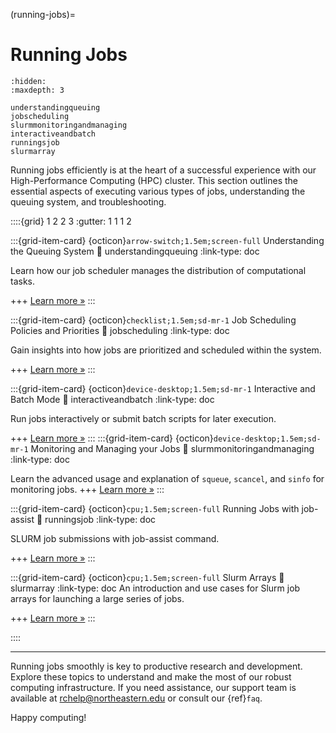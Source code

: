 (running-jobs)=
# Running Jobs

```{toctree}
:hidden:
:maxdepth: 3

understandingqueuing
jobscheduling
slurmmonitoringandmanaging
interactiveandbatch
runningsjob
slurmarray
```
Running jobs efficiently is at the heart of a successful experience with our High-Performance Computing (HPC) cluster. This section outlines the essential aspects of executing various types of jobs, understanding the queuing system, and troubleshooting.

::::{grid} 1 2 2 3
:gutter: 1 1 1 2

:::{grid-item-card} {octicon}`arrow-switch;1.5em;screen-full` Understanding the Queuing System
:link: understandingqueuing
:link-type: doc

Learn how our job scheduler manages the distribution of computational tasks.

+++
[Learn more »](understandingqueuing)
:::

:::{grid-item-card} {octicon}`checklist;1.5em;sd-mr-1` Job Scheduling Policies and Priorities
:link: jobscheduling
:link-type: doc

Gain insights into how jobs are prioritized and scheduled within the system.

+++
[Learn more »](jobscheduling)
:::

:::{grid-item-card} {octicon}`device-desktop;1.5em;sd-mr-1` Interactive and Batch Mode
:link: interactiveandbatch
:link-type: doc

Run jobs interactively or submit batch scripts for later execution.

+++
[Learn more »](interactiveandbatch)
:::
:::{grid-item-card} {octicon}`device-desktop;1.5em;sd-mr-1` Monitoring and Managing your Jobs
:link: slurmmonitoringandmanaging
:link-type: doc

Learn the advanced usage and explanation of `squeue`, `scancel`, and `sinfo` for monitoring jobs.
+++
[Learn more »](slurmmonitoringandmanaging)
:::

:::{grid-item-card} {octicon}`cpu;1.5em;screen-full` Running Jobs with job-assist
:link: runningsjob
:link-type: doc

SLURM job submissions with job-assist command.

+++
[Learn more »](runningsjob)
:::

:::{grid-item-card} {octicon}`cpu;1.5em;screen-full` Slurm Arrays
:link: slurmarray
:link-type: doc
An introduction and use cases for Slurm job arrays for launching a large series of jobs.

+++
[Learn more »](slurmarray)
:::

::::

---

Running jobs smoothly is key to productive research and development. Explore these topics to understand and make the most of our robust computing infrastructure. If you need assistance, our support team is available at <rchelp@northeastern.edu> or consult our {ref}`faq`.

Happy computing!
